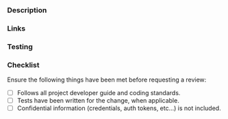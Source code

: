 ### Description

<!--
Replace this comment block with detailed description detailed description
of **what** is being changed and **why**.

Here's an example of a good change description:

Added the ability to notify users when a new blog post is made
so that users can be made aware of new features as they become
available.

Used the subscription module to allow users to subscribe to
the various product categories that they are interested in. Emails
are being sent using the smtp module, configured to use FactSet's
standard smtp server.
-->

### Links

<!--
Replace this comment block with relevant links to project trackers,
like Jira, RPD or GitHub here. Example:

* Fixes #1
* Fixes #2
-->

### Testing

<!--
Replace this comment block with any testing instructions for reviewers. This is in
addition to any acceptance criteria in an associated issue.
-->

### Checklist

Ensure the following things have been met before requesting a review:

- [ ] Follows all project developer guide and coding standards.
- [ ] Tests have been written for the change, when applicable.
- [ ] Confidential information (credentials, auth tokens, etc...) is not included.
